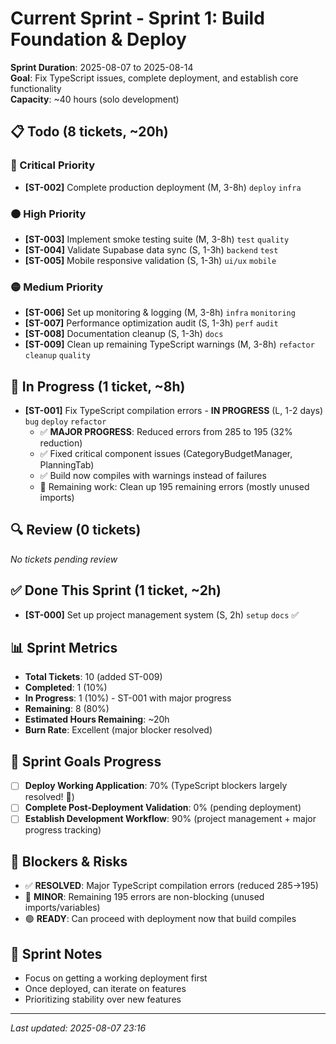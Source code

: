 # Current Sprint - Sprint 1: Build Foundation & Deploy

**Sprint Duration**: 2025-08-07 to 2025-08-14  
**Goal**: Fix TypeScript issues, complete deployment, and establish core functionality  
**Capacity**: ~40 hours (solo development)

## 📋 Todo (8 tickets, ~20h)

### 🔴 Critical Priority
- **[ST-002]** Complete production deployment (M, 3-8h) `deploy` `infra`

### 🟠 High Priority  
- **[ST-003]** Implement smoke testing suite (M, 3-8h) `test` `quality`
- **[ST-004]** Validate Supabase data sync (S, 1-3h) `backend` `test`
- **[ST-005]** Mobile responsive validation (S, 1-3h) `ui/ux` `mobile`

### 🟡 Medium Priority
- **[ST-006]** Set up monitoring & logging (M, 3-8h) `infra` `monitoring`
- **[ST-007]** Performance optimization audit (S, 1-3h) `perf` `audit`
- **[ST-008]** Documentation cleanup (S, 1-3h) `docs`
- **[ST-009]** Clean up remaining TypeScript warnings (M, 3-8h) `refactor` `cleanup` `quality`

## 🔄 In Progress (1 ticket, ~8h)
- **[ST-001]** Fix TypeScript compilation errors - **IN PROGRESS** (L, 1-2 days) `bug` `deploy` `refactor`
  - ✅ **MAJOR PROGRESS**: Reduced errors from 285 to 195 (32% reduction)
  - ✅ Fixed critical component issues (CategoryBudgetManager, PlanningTab)
  - ✅ Build now compiles with warnings instead of failures
  - 📝 Remaining work: Clean up 195 remaining errors (mostly unused imports)

## 🔍 Review (0 tickets)
*No tickets pending review*

## ✅ Done This Sprint (1 ticket, ~2h)
- **[ST-000]** Set up project management system (S, 2h) `setup` `docs` ✅

## 📊 Sprint Metrics
- **Total Tickets**: 10 (added ST-009)
- **Completed**: 1 (10%)
- **In Progress**: 1 (10%) - ST-001 with major progress
- **Remaining**: 8 (80%)
- **Estimated Hours Remaining**: ~20h
- **Burn Rate**: Excellent (major blocker resolved)

## 🎯 Sprint Goals Progress
- [ ] **Deploy Working Application**: 70% (TypeScript blockers largely resolved! 🎉)
- [ ] **Complete Post-Deployment Validation**: 0% (pending deployment)
- [ ] **Establish Development Workflow**: 90% (project management + major progress tracking)

## 🚧 Blockers & Risks
- ✅ **RESOLVED**: Major TypeScript compilation errors (reduced 285→195)
- 🔄 **MINOR**: Remaining 195 errors are non-blocking (unused imports/variables)
- 🟢 **READY**: Can proceed with deployment now that build compiles

## 📝 Sprint Notes
- Focus on getting a working deployment first
- Once deployed, can iterate on features
- Prioritizing stability over new features

---
*Last updated: 2025-08-07 23:16*
